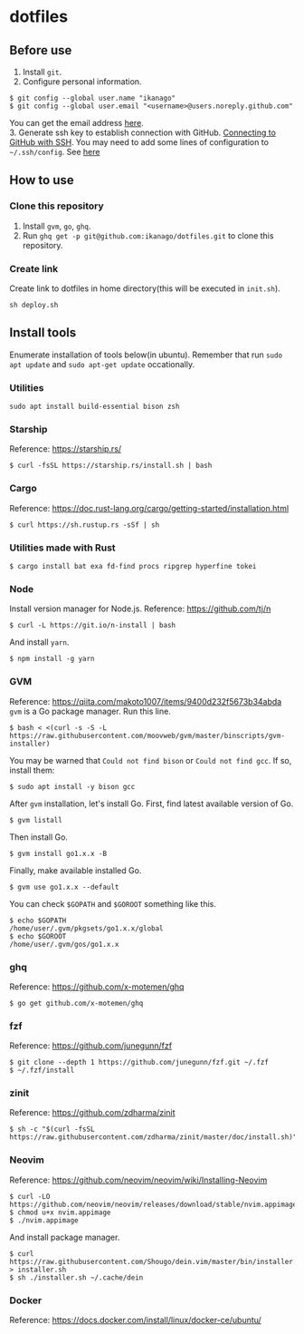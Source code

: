 # dotfiles

## Before use
1. Install `git`.
2. Configure personal information.
```
$ git config --global user.name "ikanago"
$ git config --global user.email "<username>@users.noreply.github.com"
```
You can get the email address [here](https://github.com/settings/emails).  
3. Generate ssh key to establish connection with GitHub. [Connecting to GitHub with SSH](https://docs.github.com/ja/github/authenticating-to-github/connecting-to-github-with-ssh). You may need to add some lines of configuration to `~/.ssh/config`. See [here](https://gist.github.com/ikanago/cbbaffbef12b86f6cbb60886b30d4ac0)  

## How to use
### Clone this repository
1. Install `gvm`, `go`, `ghq`.  
2. Run `ghq get -p git@github.com:ikanago/dotfiles.git` to clone this repository.  

### Create link
Create link to dotfiles in home directory(this will be executed in `init.sh`).
```
sh deploy.sh
```

## Install tools
Enumerate installation of tools below(in ubuntu). Remember that run `sudo apt update` and `sudo apt-get update` occationally.

### Utilities
```
sudo apt install build-essential bison zsh
```

### Starship
Reference: https://starship.rs/
```
$ curl -fsSL https://starship.rs/install.sh | bash
```

### Cargo
Reference: https://doc.rust-lang.org/cargo/getting-started/installation.html  
```
$ curl https://sh.rustup.rs -sSf | sh
```

### Utilities made with Rust
```
$ cargo install bat exa fd-find procs ripgrep hyperfine tokei
```

### Node
Install version manager for Node.js.
Reference: https://github.com/tj/n
```
$ curl -L https://git.io/n-install | bash
```
And install `yarn`.
```
$ npm install -g yarn
```

### GVM
Reference: https://qiita.com/makoto1007/items/9400d232f5673b34abda  
`gvm` is a Go package manager.
Run this line.
```
$ bash < <(curl -s -S -L https://raw.githubusercontent.com/moovweb/gvm/master/binscripts/gvm-installer)
```
You may be warned that `Could not find bison` or `Could not find gcc`. If so, install them:
```
$ sudo apt install -y bison gcc
```
After `gvm` installation, let's install Go. First, find latest available version of Go.
```
$ gvm listall
```
Then install Go.
```
$ gvm install go1.x.x -B
```
Finally, make available installed Go.
```
$ gvm use go1.x.x --default
```
You can check `$GOPATH` and `$GOROOT` something like this.
```
$ echo $GOPATH
/home/user/.gvm/pkgsets/go1.x.x/global
$ echo $GOROOT
/home/user/.gvm/gos/go1.x.x
```

### ghq
Reference: https://github.com/x-motemen/ghq
```
$ go get github.com/x-motemen/ghq
```

### fzf
Reference: https://github.com/junegunn/fzf
```
$ git clone --depth 1 https://github.com/junegunn/fzf.git ~/.fzf
$ ~/.fzf/install
```

### zinit
Reference: https://github.com/zdharma/zinit  
```
$ sh -c "$(curl -fsSL https://raw.githubusercontent.com/zdharma/zinit/master/doc/install.sh)"
```

### Neovim
Reference: https://github.com/neovim/neovim/wiki/Installing-Neovim
```
$ curl -LO https://github.com/neovim/neovim/releases/download/stable/nvim.appimage
$ chmod u+x nvim.appimage
$ ./nvim.appimage
```
And install package manager.
```
$ curl https://raw.githubusercontent.com/Shougo/dein.vim/master/bin/installer.sh > installer.sh
$ sh ./installer.sh ~/.cache/dein
```

### Docker
Reference: https://docs.docker.com/install/linux/docker-ce/ubuntu/  
